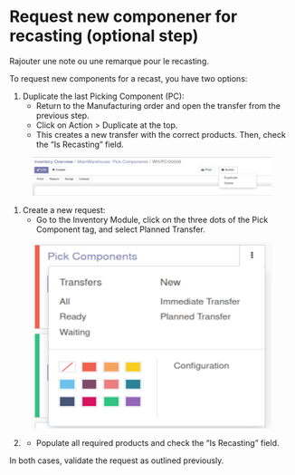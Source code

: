 # Request new componener for recasting (optional step)

Rajouter une note ou une remarque pour le recasting.

To request new components for a recast, you have two options:

1. Duplicate the last Picking Component (PC):
   * Return to the Manufacturing order and open the transfer from the previous step.
   * Click on Action > Duplicate at the top.
   * This creates a new transfer with the correct products. Then, check the “Is Recasting” field.

<figure><img src="../../.gitbook/assets/image (59).png" alt=""><figcaption></figcaption></figure>

1. Create a new request:
   * Go to the Inventory Module, click on the three dots of the Pick Component tag, and select Planned Transfer.

<figure><img src="../../.gitbook/assets/image (60).png" alt=""><figcaption></figcaption></figure>

2.
   * Populate all required products and check the “Is Recasting” field.

In both cases, validate the request as outlined previously.
